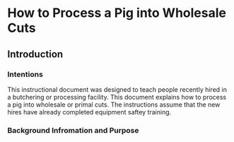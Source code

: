 # How to Process a Pig into Wholesale Cuts

## Introduction

### Intentions

This instructional document was designed to teach people recently hired in a butchering or processing facility. This document explains how to process a pig into wholesale or primal cuts. The instructions assume that the new hires have already completed equipment saftey training.

### Background Infromation and Purpose

